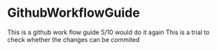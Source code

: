 # GithubWorkflowGuide
This is a github work flow guide 
5/10 would do it again
This is a trial to check whether the changes can be commited 
